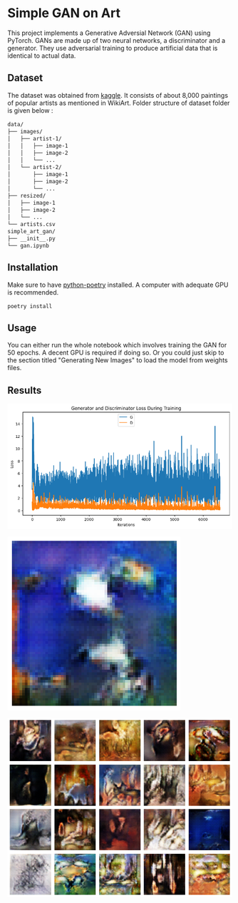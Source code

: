 # Simple GAN on Art

This project implements a Generative Adversial Network (GAN) using PyTorch. GANs are made up of two neural networks, a discriminator and a generator. They use adversarial training to produce artificial data that is identical to actual data.

## Dataset

The dataset was obtained from [kaggle](). It consists of about 8,000 paintings of popular artists as mentioned in WikiArt. Folder structure of dataset folder is given below :

```
data/
├── images/
│   ├── artist-1/
│   │   ├── image-1
│   │   ├── image-2
│   │   └── ...
│   └── artist-2/
│       ├── image-1
│       ├── image-2
│       └── ...
├── resized/
│   ├── image-1
│   ├── image-2
│   └── ...
└── artists.csv
simple_art_gan/
├── __init__.py
└── gan.ipynb
```

## Installation

Make sure to have [python-poetry](https://python-poetry.org/) installed. A computer with adequate GPU is recommended.

```
poetry install
```

## Usage

You can either run the whole notebook which involves training the GAN for 50 epochs. A decent GPU is required if doing so. Or you could just skip to the section titled "Generating New Images" to load the model from weights files.

## Results

![Loss Graph](./assets/loss.png)

![Single Generated Image](./assets/single-output.png)

![Grid Generated Images](./assets/grid-output.png)
